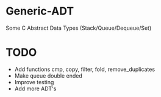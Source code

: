 # Generic-ADT
Some C Abstract Data Types (Stack/Queue/Dequeue/Set)

# TODO
- Add functions cmp, copy, filter, fold, remove_duplicates
- Make queue double ended
- Improve testing
- Add more ADT's